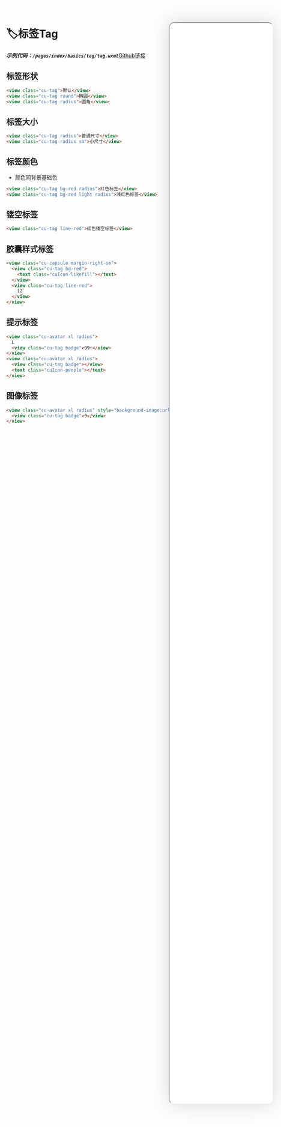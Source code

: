 <!--
 * @Descripttion: 
 * @version: V1.0
 * @Author: Xiaokang Lei
 * @email: lxk201808@163.com
 * @Date: 2022-12-02 16:46:17
 * @LastEditors: Xiaokang Lei
 * @LastEditTime: 2023-01-13 15:21:58
-->

<div class="minipre" style="width:18%; min-width:275px; height:90%; float:right; position:fixed; right:2.5%;top:2%;z-index:99;">
    <iframe src="./h5/index.html#/pages/index/basics/tag/tag" width="100%" height="80%" style="border-radius:15px; box-shadow:0 0 50px 0px rgb(30 0 60 / 15%);"></iframe>
</div>

# 🏷️标签Tag

***示例代码：`/pages/index/basics/tag/tag.wxml`***[Github链接](https://github.com/XiaokangLei/ColorUI-GA/blob/master/pages/index/basics/tag/tag.wxml)

## 标签形状

```html
<view class="cu-tag">默认</view>
<view class="cu-tag round">椭圆</view>
<view class="cu-tag radius">圆角</view>
```

## 标签大小

```html
<view class="cu-tag radius">普通尺寸</view>
<view class="cu-tag radius sm">小尺寸</view>
```

## 标签颜色

- 颜色同背景基础色

```html
<view class="cu-tag bg-red radius">红色标签</view>
<view class="cu-tag bg-red light radius">浅红色标签</view>
```

## 镂空标签

```html
<view class="cu-tag line-red">红色镂空标签</view>
```

## 胶囊样式标签

```html
<view class="cu-capsule margin-right-sm">
  <view class="cu-tag bg-red">
    <text class="cuIcon-likefill"></text>
  </view>
  <view class="cu-tag line-red">
    12
  </view>
</view>
```

## 提示标签

```html
<view class="cu-avatar xl radius">
  L
  <view class="cu-tag badge">99+</view>
</view>
<view class="cu-avatar xl radius">
  <view class="cu-tag badge"></view>
  <text class="cuIcon-people"></text>
</view>
```

## 图像标签

```html
<view class="cu-avatar xl radius" style="background-image:url(https://image.meiye.art/pic_1628404025424);">
  <view class="cu-tag badge">9</view>
</view>
```

